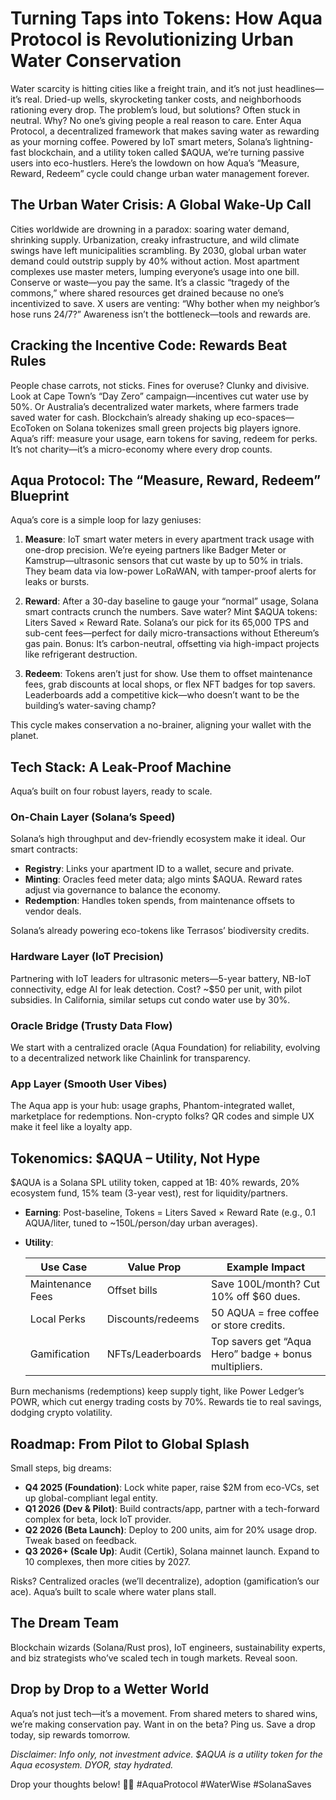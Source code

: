 # Turning Taps into Tokens: How Aqua Protocol is Revolutionizing Urban Water Conservation

Water scarcity is hitting cities like a freight train, and it’s not just headlines—it’s real. Dried-up wells, skyrocketing tanker costs, and neighborhoods rationing every drop. The problem’s loud, but solutions? Often stuck in neutral. Why? No one’s giving people a real reason to care. Enter Aqua Protocol, a decentralized framework that makes saving water as rewarding as your morning coffee. Powered by IoT smart meters, Solana’s lightning-fast blockchain, and a utility token called $AQUA, we’re turning passive users into eco-hustlers. Here’s the lowdown on how Aqua’s “Measure, Reward, Redeem” cycle could change urban water management forever.

## The Urban Water Crisis: A Global Wake-Up Call

Cities worldwide are drowning in a paradox: soaring water demand, shrinking supply. Urbanization, creaky infrastructure, and wild climate swings have left municipalities scrambling. By 2030, global urban water demand could outstrip supply by 40% without action. Most apartment complexes use master meters, lumping everyone’s usage into one bill. Conserve or waste—you pay the same. It’s a classic “tragedy of the commons,” where shared resources get drained because no one’s incentivized to save. X users are venting: “Why bother when my neighbor’s hose runs 24/7?” Awareness isn’t the bottleneck—tools and rewards are.

## Cracking the Incentive Code: Rewards Beat Rules

People chase carrots, not sticks. Fines for overuse? Clunky and divisive. Look at Cape Town’s “Day Zero” campaign—incentives cut water use by 50%. Or Australia’s decentralized water markets, where farmers trade saved water for cash. Blockchain’s already shaking up eco-spaces—EcoToken on Solana tokenizes small green projects big players ignore. Aqua’s riff: measure your usage, earn tokens for saving, redeem for perks. It’s not charity—it’s a micro-economy where every drop counts.

## Aqua Protocol: The “Measure, Reward, Redeem” Blueprint

Aqua’s core is a simple loop for lazy geniuses:

1. **Measure**: IoT smart water meters in every apartment track usage with one-drop precision. We’re eyeing partners like Badger Meter or Kamstrup—ultrasonic sensors that cut waste by up to 50% in trials. They beam data via low-power LoRaWAN, with tamper-proof alerts for leaks or bursts.

2. **Reward**: After a 30-day baseline to gauge your “normal” usage, Solana smart contracts crunch the numbers. Save water? Mint $AQUA tokens: Liters Saved × Reward Rate. Solana’s our pick for its 65,000 TPS and sub-cent fees—perfect for daily micro-transactions without Ethereum’s gas pain. Bonus: It’s carbon-neutral, offsetting via high-impact projects like refrigerant destruction.

3. **Redeem**: Tokens aren’t just for show. Use them to offset maintenance fees, grab discounts at local shops, or flex NFT badges for top savers. Leaderboards add a competitive kick—who doesn’t want to be the building’s water-saving champ?

This cycle makes conservation a no-brainer, aligning your wallet with the planet.

## Tech Stack: A Leak-Proof Machine

Aqua’s built on four robust layers, ready to scale.

### On-Chain Layer (Solana’s Speed)

Solana’s high throughput and dev-friendly ecosystem make it ideal. Our smart contracts:

- **Registry**: Links your apartment ID to a wallet, secure and private.
- **Minting**: Oracles feed meter data; algo mints $AQUA. Reward rates adjust via governance to balance the economy.
- **Redemption**: Handles token spends, from maintenance offsets to vendor deals.

Solana’s already powering eco-tokens like Terrasos’ biodiversity credits.

### Hardware Layer (IoT Precision)

Partnering with IoT leaders for ultrasonic meters—5-year battery, NB-IoT connectivity, edge AI for leak detection. Cost? \~$50 per unit, with pilot subsidies. In California, similar setups cut condo water use by 30%.

### Oracle Bridge (Trusty Data Flow)

We start with a centralized oracle (Aqua Foundation) for reliability, evolving to a decentralized network like Chainlink for transparency.

### App Layer (Smooth User Vibes)

The Aqua app is your hub: usage graphs, Phantom-integrated wallet, marketplace for redemptions. Non-crypto folks? QR codes and simple UX make it feel like a loyalty app.

## Tokenomics: $AQUA – Utility, Not Hype

$AQUA is a Solana SPL utility token, capped at 1B: 40% rewards, 20% ecosystem fund, 15% team (3-year vest), rest for liquidity/partners.

- **Earning**: Post-baseline, Tokens = Liters Saved × Reward Rate (e.g., 0.1 AQUA/liter, tuned to \~150L/person/day urban averages).
- **Utility**:

  | Use Case | Value Prop | Example Impact |
  | --- | --- | --- |
  | Maintenance Fees | Offset bills | Save 100L/month? Cut 10% off $60 dues. |
  | Local Perks | Discounts/redeems | 50 AQUA = free coffee or store credits. |
  | Gamification | NFTs/Leaderboards | Top savers get “Aqua Hero” badge + bonus multipliers. |

Burn mechanisms (redemptions) keep supply tight, like Power Ledger’s POWR, which cut energy trading costs by 70%. Rewards tie to real savings, dodging crypto volatility.

## Roadmap: From Pilot to Global Splash

Small steps, big dreams:

- **Q4 2025 (Foundation)**: Lock white paper, raise $2M from eco-VCs, set up global-compliant legal entity.
- **Q1 2026 (Dev & Pilot)**: Build contracts/app, partner with a tech-forward complex for beta, lock IoT provider.
- **Q2 2026 (Beta Launch)**: Deploy to 200 units, aim for 20% usage drop. Tweak based on feedback.
- **Q3 2026+ (Scale Up)**: Audit (Certik), Solana mainnet launch. Expand to 10 complexes, then more cities by 2027.

Risks? Centralized oracles (we’ll decentralize), adoption (gamification’s our ace). Aqua’s built to scale where water plans stall.

## The Dream Team

Blockchain wizards (Solana/Rust pros), IoT engineers, sustainability experts, and biz strategists who’ve scaled tech in tough markets. Reveal soon.

## Drop by Drop to a Wetter World

Aqua’s not just tech—it’s a movement. From shared meters to shared wins, we’re making conservation pay. Want in on the beta? Ping us. Save a drop today, sip rewards tomorrow.

*Disclaimer: Info only, not investment advice. $AQUA is a utility token for the Aqua ecosystem. DYOR, stay hydrated.*

Drop your thoughts below! 🚰💧 #AquaProtocol #WaterWise #SolanaSaves
